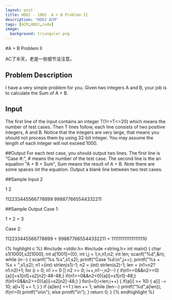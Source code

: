 ```yaml
---
layout: post
title: HDOJ - 1002  A + B Problem II
description: "HDOJ ACM"
tags: [ACM,HDOJ,code]
image:
  background: triangular.png
---
```

#A + B Problem II

AC了半天，老是一些细节没注意。

## Problem Description
I have a very simple problem for you. Given two integers A and B, your job is to calculate the Sum of A + B.
 

## Input
The first line of the input contains an integer T(1<=T<=20) which means the number of test cases. Then T lines follow, each line consists of two positive integers, A and B. Notice that the integers are very large, that means you should not process them by using 32-bit integer. You may assume the length of each integer will not exceed 1000.
 

##Output
For each test case, you should output two lines. The first line is "Case #:", # means the number of the test case. The second line is the an equation "A + B = Sum", Sum means the result of A + B. Note there are some spaces int the equation. Output a blank line between two test cases.
 

##Sample Input
2

1 2

112233445566778899 998877665544332211
 

##Sample Output
Case 1:

1 + 2 = 3

Case 2:

112233445566778899 + 998877665544332211 = 1111111111111111110


{% highlight c %}
#include <stdio.h>
#include <string.h>
int main()
{
    char s1[1000],s2[1000];
    int a[1001]={0};
    int i,j = 1,n,n1,n2;
    int len;
    scanf("%d",&n);
    while (n--) {
        scanf("%s %s",s1,s2);
        printf("Case %d:\n",j++);
        printf("%s + %s = ",s1,s2);
        n1 =(int) strlen(s1)-1;
        n2 = (int) strlen(s2)-1;
        len = (n1>n2?n1:n2)+1;
        for (i = 0; n1 >= 0 || n2 >= 0; i++,n1--,n2--) {
            if(n1>=0&&n2>=0){a[i]=s1[n1]+s2[n2]-48-48;}
            if(n1>=0&&n2<0){a[i]=s1[n1]-48;}
            if(n1<0&&n2>=0){a[i]=s2[n2]-48;}
        }
        for(i=0;i<len;i++)
        {
            if(a[i] >= 10)
            {
                a[i] -= 10;
                a[i+1] += 1;
            }
        }
        if (a[len] ==1 )
            len += 1;
        while (len--)
            printf("%d",a[len]);
        if(n!=0)
            printf("\n\n");
        else
            printf("\n");
    }
    return 0;
}
{% endhighlight %}